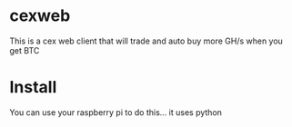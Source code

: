 cexweb
======

This is a cex web client that will trade and auto buy more GH/s when you get BTC

Install
======
You can use your raspberry pi to do this... it uses python
